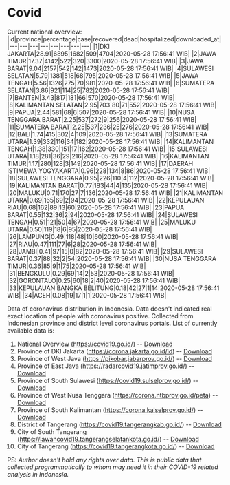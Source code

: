 # Covid
Current national overview:
|id|province|percentage|case|recovered|dead|hospitalized|downloaded_at|
|---|---|---|---|---|---|---|---|
|1|DKI JAKARTA|28.91|6895|1682|509|4704|2020-05-28 17:56:41 WIB|
|2|JAWA TIMUR|17.37|4142|522|320|3300|2020-05-28 17:56:41 WIB|
|3|JAWA BARAT|9.04|2157|542|142|1473|2020-05-28 17:56:41 WIB|
|4|SULAWESI SELATAN|5.79|1381|518|68|795|2020-05-28 17:56:41 WIB|
|5|JAWA TENGAH|5.56|1326|275|70|981|2020-05-28 17:56:41 WIB|
|6|SUMATERA SELATAN|3.86|921|114|25|782|2020-05-28 17:56:41 WIB|
|7|BANTEN|3.43|817|181|66|570|2020-05-28 17:56:41 WIB|
|8|KALIMANTAN SELATAN|2.95|703|80|71|552|2020-05-28 17:56:41 WIB|
|9|PAPUA|2.44|581|68|6|507|2020-05-28 17:56:41 WIB|
|10|NUSA TENGGARA BARAT|2.25|537|272|9|256|2020-05-28 17:56:41 WIB|
|11|SUMATERA BARAT|2.25|537|236|25|276|2020-05-28 17:56:41 WIB|
|12|BALI|1.74|415|302|4|109|2020-05-28 17:56:41 WIB|
|13|SUMATERA UTARA|1.39|332|116|34|182|2020-05-28 17:56:41 WIB|
|14|KALIMANTAN TENGAH|1.38|330|151|17|162|2020-05-28 17:56:41 WIB|
|15|SULAWESI UTARA|1.18|281|36|29|216|2020-05-28 17:56:41 WIB|
|16|KALIMANTAN TIMUR|1.17|280|128|3|149|2020-05-28 17:56:41 WIB|
|17|DAERAH ISTIMEWA YOGYAKARTA|0.96|228|134|8|86|2020-05-28 17:56:41 WIB|
|18|SULAWESI TENGGARA|0.95|226|110|4|112|2020-05-28 17:56:41 WIB|
|19|KALIMANTAN BARAT|0.77|183|44|4|135|2020-05-28 17:56:41 WIB|
|20|MALUKU|0.71|170|27|7|136|2020-05-28 17:56:41 WIB|
|21|KALIMANTAN UTARA|0.69|165|69|2|94|2020-05-28 17:56:41 WIB|
|22|KEPULAUAN RIAU|0.68|162|89|13|60|2020-05-28 17:56:41 WIB|
|23|PAPUA BARAT|0.55|132|36|2|94|2020-05-28 17:56:41 WIB|
|24|SULAWESI TENGAH|0.51|121|50|4|67|2020-05-28 17:56:41 WIB|
|25|MALUKU UTARA|0.50|119|18|6|95|2020-05-28 17:56:41 WIB|
|26|LAMPUNG|0.49|118|48|10|60|2020-05-28 17:56:41 WIB|
|27|RIAU|0.47|111|77|6|28|2020-05-28 17:56:41 WIB|
|28|JAMBI|0.41|97|15|0|82|2020-05-28 17:56:41 WIB|
|29|SULAWESI BARAT|0.37|88|32|2|54|2020-05-28 17:56:41 WIB|
|30|NUSA TENGGARA TIMUR|0.36|85|9|1|75|2020-05-28 17:56:41 WIB|
|31|BENGKULU|0.29|69|14|2|53|2020-05-28 17:56:41 WIB|
|32|GORONTALO|0.25|60|18|2|40|2020-05-28 17:56:41 WIB|
|33|KEPULAUAN BANGKA BELITUNG|0.18|42|27|1|14|2020-05-28 17:56:41 WIB|
|34|ACEH|0.08|19|17|1|1|2020-05-28 17:56:41 WIB|

Data of coronavirus distribution in Indonesia. Data doesn't indicated real exact location of people with coronavirus positive. Collected from Indonesian province and district level coronavirus portals. List of currently available data is:
1. National Overview (https://covid19.go.id/) -- [Download](https://www.dropbox.com/s/66ly270fw4y76fx/covid_nasional.csv?dl=0)
2. Province of DKI Jakarta (https://corona.jakarta.go.id/id) -- [Download](https://riwayat-file-covid-19-dki-jakarta-jakartagis.hub.arcgis.com/)
3. Province of West Java (https://pikobar.jabarprov.go.id/) -- [Download](https://www.dropbox.com/s/alg0zp60fylq6cn/covid_jabar.csv?dl=0)
4. Province of East Java (https://radarcovid19.jatimprov.go.id/) -- [Download](https://www.dropbox.com/sh/e7vtgcnl4ckbvr4/AADo9UMRDZvrhHn66qTHZOvNa?dl=0)
5. Province of South Sulawesi (https://covid19.sulselprov.go.id/) -- [Download](https://www.dropbox.com/s/z5ek23lwcztj7z7/covid_sulsel.csv?dl=0)
6. Province of West Nusa Tenggara (https://corona.ntbprov.go.id/peta) -- [Download](https://www.dropbox.com/s/4p2k93n42xx0c00/covid_ntb.csv?dl=0)
7. Province of South Kalimantan (https://corona.kalselprov.go.id/) -- [Download](https://www.dropbox.com/sh/7aa2kvz8lb04pzz/AADH1Oj5oFMw2mp-D3JStPRsa?dl=0)
7. District of Tangerang (https://covid19.tangerangkab.go.id/) -- [Download](https://www.dropbox.com/sh/yxovyy6sy5bnz4p/AACZzVHinisKmz8oQWyQJ3nua?dl=0)
8. City of South Tangerang (https://lawancovid19.tangerangselatankota.go.id/) -- [Download](https://www.dropbox.com/s/zlvxo4ivswdzmle/covid_tangsel.csv?dl=0)
9. City of Tangerang (https://covid19.tangerangkota.go.id/) -- [Download](https://www.dropbox.com/s/e53224kvdrpjzy0/covid_tangkot.csv?dl=0)

PS: *Author doesn't hold any rights over data. This is public data that collected programmatically to whom may need it in their COVID-19 related analysis in Indonesia.*
